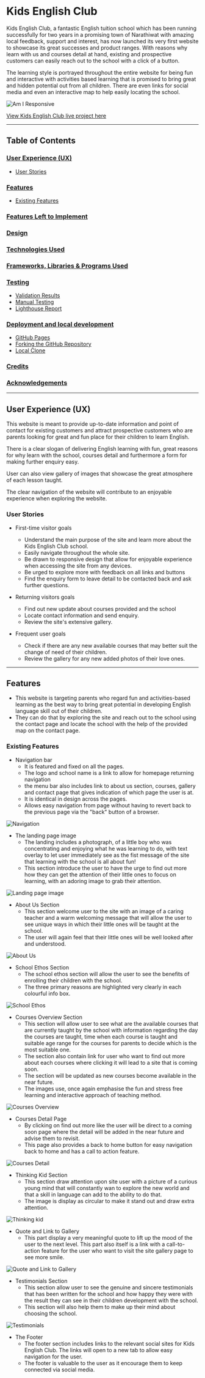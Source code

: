 # Kids English Club
Kids English Club, a fantastic English tuition school which has been running successfully for two years in a promising town of Narathiwat with amazing local feedback, support and interest, has now launched its very first website to showcase its great successes and product ranges. With reasons why learn with us and courses detail at hand, existing and prospective customers can easily reach out to the school with a click of a button.  

The learning style is portrayed throughout the entire website for being fun and interactive with activities based learning that is promised to bring great and hidden potential out from all children. There are even links for social media and even an interactive map to help easily locating the school. 

![Am I Responsive](/assets/images/readme/am-i-responsive.png)

[View Kids English Club live project here](https://whon1980-dl.github.io/kids-english-club/)

- - -

## Table of Contents

### [User Experience (UX)](#user-experience-ux-1)
* [User Stories](#user-stories)
### [Features](#features)
* [Existing Features](#existing-features)
### [Features Left to Implement](#features-left-to-implement-1)
### [Design](#design-1)
### [Technologies Used](#technologies-used-1)
### [Frameworks, Libraries & Programs Used](#frameworks-libraries--programs-used-1)
### [Testing](#testing-1)
* [Validation Results](#validation-results)
* [Manual Testing](#manual-testing)
* [Lighthouse Report](#lighthouse-report)
### [Deployment and local development](#deployment-and-local-development-1)
* [GitHub Pages](#github-pages)
* [Forking the GitHub Repository](#forking-the-github-repository)
* [Local Clone](#local-clone)
### [Credits](#credits-1)
### [Acknowledgements](#acknowledgements-1)
---

## User Experience (UX)

This website is meant to provide up-to-date information and point of contact for existing customers and attract prospective customers who are parents looking for great and fun place for their children to learn English. 

There is a clear slogan of delivering English learning with fun, great reasons for why learn with the school, courses detail and furthermore a form for making further enquiry easy. 

User can also view gallery of images that showcase the great atmosphere of each lesson taught. 

The clear navigation of the website will contribute to an enjoyable experience when exploring the website. 

### User Stories

* First-time visitor goals
    * Understand the main purpose of the site and learn more about the Kids English Club school.
     * Easily navigate throughout the whole site.
     * Be drawn to responsive design that allow for enjoyable experience when accessing the site from any devices.
     * Be urged to explore more with feedback on all links and buttons 
     * Find the enquiry form to leave detail to be contacted back and ask further questions. 

* Returning visitors goals
    * Find out new update about courses provided and the school
    * Locate contact information and send enquiry.
    * Review the site's extensive gallery.

* Frequent user goals
    * Check if there are any new available courses that may better suit the change of need of their children.
    * Review the gallery for any new added photos of their love ones. 
- - -

## Features

* This website is targeting parents who regard fun and activities-based learning as the best way to bring great potential in developing English language skill out of their children.
* They can do that by exploring the site and reach out to the school using the contact page and locate the school with the help of the provided map on the contact page. 

### Existing Features

* Navigation bar 
    * It is featured and fixed on all the pages.
    * The logo and school name is a link to allow for homepage returning navigation
    * the menu bar also includes link to about us section, courses, gallery and contact page that gives indication of which page the user is at. 
    * It is identical in design across the pages.
    * Allows easy navigation from page without having to revert back to the previous page via the "back" button of a browser.

![Navigation](/assets/images/readme/nav-bar.png)

* The landing page image
    * The landing includes a photograph, of a little boy who was concentrating and enjoying what he was learning to do, with text overlay to let user immediately see as the fist message of the site that learning with the school is all about fun! 
    * This section introduce the user to have the urge to find out more how they can get the attention of their little ones to focus on learning, with an adoring image to grab their attention. 

![Landing page image](/assets/images/readme/landing-page-image.png)

* About Us Section
    * This section welcome user to the site with an image of a caring teacher and a warm welcoming message that will allow the user to see unique ways in which their little ones will be taught at the school.
    * The user will again feel that their little ones will be well looked after and understood. 

![About Us](/assets/images/readme/about-us-image.png) 

* School Ethos Section
    * The school ethos section will allow the user to see the benefits of enrolling their children with the school.
    * The three primary reasons are highlighted very clearly in each colourful info box. 

![School Ethos](/assets/images/readme/school-ethos-image.png)

* Courses Overview Section
    * This section will allow user to see what are the available courses that are currently taught by the school with information regarding the day the courses are taught, time when each course is taught and suitable age range for the courses for parents to decide which is the most suitable one.
    * The section also contain link for user who want to find out more about each courses where clicking it will lead to a site that is coming soon. 
    * The section will be updated as new courses become available in the near future. 
    * The images use, once again emphasise the fun and stress free learning and interactive approach of teaching method. 

![Courses Overview](/assets/images/readme/courses-overview-image.png)

* Courses Detail Page
    * By clicking on find out more like the user will be direct to a coming soon page where the detail will be added in the near future and advise them to revisit.
    * This page also provides a back to home button for easy navigation back to home and has a call to action feature. 

![Courses Detail](assets/images/readme/courses-detail-page.png)

* Thinking Kid Section
    * This section draw attention upon site user with a picture of a curious young mind that will constantly wan to explore the new world and that a skill in language can add to the ability to do that.
    * The image is display as circular to make it stand out and draw extra attention. 

![Thinking kid](assets/images/readme/thinking-kid-image.png)

* Quote and Link to Gallery
    * This part display a very meaningful quote to lift up the mood of the user to the next level.
    This part also itself is a link with a call-to-action feature for the user who want to visit the site gallery page to see more smile.

![Quote and Link to Gallery](/assets/images/readme/quote-link-to-gallery.png)


* Testimonials Section
    * This section allow user to see the genuine and sincere testimonials that has been written for the school and how happy they were with the result they can see in their children development with the school. 
    * This section will also help them to make up their mind about choosing the school. 

![Testimonials](assets/images/readme/testimonials-image.png)

* The Footer
    * The footer section includes links to the relevant social sites for Kids English Club. The links will open to a new tab to allow easy navigation for the user.
    * The footer is valuable to the user as it encourage them to keep connected via social media. 